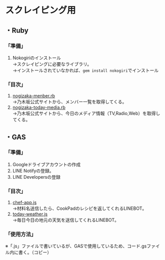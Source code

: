 # スクレイピング用
## ・Ruby
### 「準備」
1. Nokogiriのインストール  
→スクレイピングに必要なライブラリ。  
→インストールされていなかれば、`gem install nokogiri`でインストール
### 「目次」
1. [nogizaka-menber.rb](https://github.com/Kamekure-Maisuke/scraping/blob/master/Ruby-Scraping/nogizaka-member.rb)  
→乃木坂公式サイトから、メンバー一覧を取得してくる。  
2. [nogizaka-today-media.rb](https://github.com/Kamekure-Maisuke/scraping/blob/master/Ruby-Scraping/nogizaka-today-media.rb)  
→乃木坂公式サイトから、今日のメディア情報（TV,Radio,Web）を取得してくる。

## ・GAS
### 「準備」
1. Googleドライブアカウントの作成
2. LINE Notifyの登録。
3. LINE Developersの登録
### 「目次」
1. [chef-app.js](https://github.com/Kamekure-Maisuke/scraping/blob/master/GAS-Scraping/chef-app.js)  
→材料名送信したら、CookPadのレシピを返してくれるLINEBOT。
2. [today-weather.js](https://github.com/Kamekure-Maisuke/scraping/blob/master/GAS-Scraping/today-weather.js)  
→毎日今日の地元の天気を送信してくれるLINEBOT。
### 「使用方法」
※「.js」ファイルで書いているが、GASで使用しているため、コード.gsファイル内に書く。（コピー）